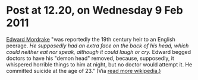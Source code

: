 # Post at 12.20, on Wednesday 9 Feb 2011

[Edward Mordrake](http://en.wikipedia.org/wiki/Edward_Mordrake "Wikipedia is
awesome.") "was reportedly the 19th century heir to an English peerage. _He
supposedly had an extra face on the back of his head, which could neither eat
nor speak, although it could laugh or cry._ Edward begged doctors to have his
"demon head" removed, because, supposedly, it whispered horrible things to him
at night, but no doctor would attempt it. He committed suicide at the age of
23." (Via [read more wikipedia.)](http://www.readmorewikipedia.com/ "I am
addicted to this site.")
